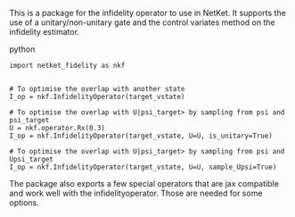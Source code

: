 This is a package for the infidelity operator to use in NetKet. It supports the use of a
unitary/non-unitary gate and the control variates method on the infidelity estimator. 

python
```
import netket_fidelity as nkf


# To optimise the overlap with another state
I_op = nkf.InfidelityOperator(target_vstate)

# To optimise the overlap with U|psi_target> by sampling from psi and psi_target
U = nkf.operator.Rx(0.3)
I_op = nkf.InfidelityOperator(target_vstate, U=U, is_unitary=True)

# To optimise the overlap with U|psi_target> by sampling from psi and Upsi_target
I_op = nkf.InfidelityOperator(target_vstate, U=U, sample_Upsi=True)
```

The package also exports a few special operators that are jax compatible and work well with the infidelityoperator. Those are needed for some options.
